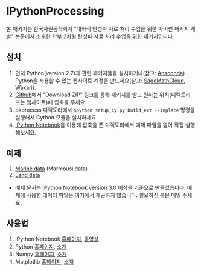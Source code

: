 # IPythonProcessing

본 패키지는 한국자원공학회지 "대화식 탄성파 자료 처리 수업을 위한 파이썬 패키지 개발" 논문에서 소개한 학부 2차원 탄성파 자료 처리 수업을 위한 패키지입니다.

## 설치

1. 먼저 Python(version 2.7)과 관련 패키지들을 설치하거나(참고: [Anaconda](http://continuum.io/downloads)) Python을 사용할 수 있는 웹사이트 계정을 만드세요(참고: [SageMathCloud](https://cloud.sagemath.com), [Wakari](https://www.wakari.io)).
2. [Github](https://github.com/pkgpl/IPythonProcessing)에서 "Download ZIP" 링크를 통해 패키지를 받고 원하는 위치(디렉토리 또는 웹사이트)에 압축을 푸세요.
3. pkprocess 디렉토리에서 `$python setup_cy.py build_ext --inplace` 명령을 실행해서 Cython 모듈을 설치하세요.
4. [IPython Notebook](http://ipython.org/notebook.html)을 이용해 압축을 푼 디렉토리에서 예제 파일을 열어 직접 실행해보세요.


## 예제

1. [Marine data](https://github.com/pkgpl/IPythonProcessing/blob/master/Example_Marine.ipynb) (Marmousi data)
2. [Land data](https://github.com/pkgpl/IPythonProcessing/blob/master/Example_Land.ipynb)

* 예제 문서는 IPython Notebook version 3.0 이상을 기준으로 만들었습니다. 예제에 사용한 데이터 파일은 여기에서 제공하지 않습니다. 필요하신 분은 메일 주세요.


## 사용법

1. IPython Notebook [홈페이지](http://ipython.org/notebook.html), [동영상](https://www.youtube.com/watch?v=lZChNqEYqLA)
2. Python [홈페이지](https://www.python.org), [소개](https://www.wakari.io/nb/url///wakari.io/static/notebooks/Lecture_1_Introduction_to_Python_Programming.ipynb)
3. Numpy [홈페이지](http://www.numpy.org), [소개](https://www.wakari.io/nb/url///wakari.io/static/notebooks/Lecture_2_Numpy.ipynb)
4. Matplotlib [홈페이지](http://matplotlib.org), [소개](https://www.wakari.io/nb/url///wakari.io/static/notebooks/Lecture_4_Matplotlib.ipynb)
